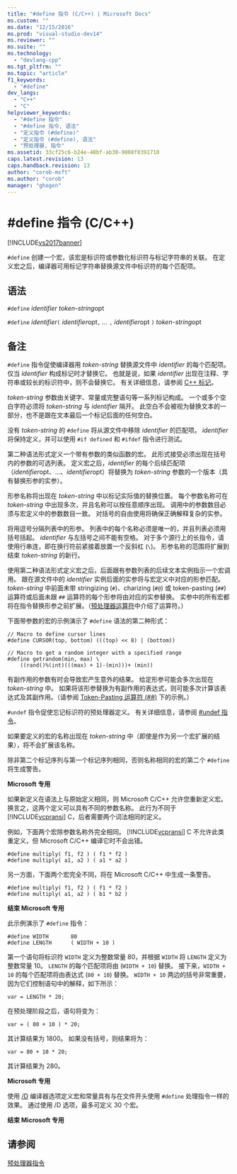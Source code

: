 ```yaml
---
title: "#define 指令 (C/C++) | Microsoft Docs"
ms.custom: ""
ms.date: "12/15/2016"
ms.prod: "visual-studio-dev14"
ms.reviewer: ""
ms.suite: ""
ms.technology: 
  - "devlang-cpp"
ms.tgt_pltfrm: ""
ms.topic: "article"
f1_keywords: 
  - "#define"
dev_langs: 
  - "C++"
  - "C"
helpviewer_keywords: 
  - "#define 指令"
  - "#define 指令, 语法"
  - "定义指令 (#define)"
  - "定义指令 (#define), 语法"
  - "预处理器, 指令"
ms.assetid: 33cf25c6-b24e-40bf-ab30-9008f0391710
caps.latest.revision: 13
caps.handback.revision: 13
author: "corob-msft"
ms.author: "corob"
manager: "ghogen"
---
```

# #define 指令 (C/C++)
[!INCLUDE[vs2017banner](../assembler/inline/includes/vs2017banner.md)]

`#define` 创建一个宏，该宏是标识符或参数化标识符与标记字符串的关联。  在定义宏之后，编译器可用标记字符串替换源文件中标识符的每个匹配项。  
  
## 语法  
 `#define` *identifier* *token\-string*opt  
  
 `#define` *identifier*`(` *identifier*opt`,` *...* `,` *identifier*opt `)` *token\-string*opt  
  
## 备注  
 `#define` 指令促使编译器用 *token\-string* 替换源文件中 *identifier* 的每个匹配项。  仅当 *identifier* 构成标记时才替换它。  也就是说，如果 *identifier* 出现在注释、字符串或较长的标识符中，则不会替换它。  有关详细信息，请参阅 [C\+\+ 标记](../cpp/tokens-cpp.md)。  
  
 *token\-string* 参数由关键字、常量或完整语句等一系列标记构成。  一个或多个空白字符必须将 *token\-string* 与 *identifier* 隔开。  此空白不会被视为替换文本的一部分，也不是跟在文本最后一个标记后面的任何空白。  
  
 没有 *token\-string* 的 `#define` 将从源文件中移除 *identifier* 的匹配项。  *identifier* 将保持定义，并可以使用 `#if defined` 和 `#ifdef` 指令进行测试。  
  
 第二种语法形式定义一个带有参数的类似函数的宏。  此形式接受必须出现在括号内的参数的可选列表。  定义宏之后，*identifier* 的每个后续匹配项（*identifier*opt、...、*identifier*opt）将替换为 *token\-string* 参数的一个版本（具有替换形参的实参）。  
  
 形参名称将出现在 *token\-string* 中以标记实际值的替换位置。  每个参数名称可在 *token\-string* 中出现多次，并且名称可以按任意顺序出现。  调用中的参数数目必须与宏定义中的参数数目一致。  对括号的自由使用将确保正确解释复杂的实参。  
  
 将用逗号分隔列表中的形参。  列表中的每个名称必须是唯一的，并且列表必须用括号括起。  *identifier* 与左括号之间不能有空格。  对于多个源行上的长指令，请使用行串连，即在换行符前紧接着放置一个反斜杠 \(`\`\)。  形参名称的范围将扩展到结束 *token\-string* 的新行。  
  
 使用第二种语法形式定义宏之后，后面跟有参数列表的后续文本实例指示一个宏调用。  跟在源文件中的 *identifier* 实例后面的实参将与宏定义中对应的形参匹配。  *token\-string* 中前面未带 stringizing \(`#`\)、charizing \(`#@`\) 或 token\-pasting \(`##`\) 运算符或后面未跟 `##` 运算符的每个形参将由对应的实参替换。  实参中的所有宏都将在指令替换形参之前扩展。（[预处理器运算符](../preprocessor/preprocessor-operators.md)中介绍了运算符。）  
  
 下面带参数的宏的示例演示了 `#define` 语法的第二种形式：  
  
```  
// Macro to define cursor lines   
#define CURSOR(top, bottom) (((top) << 8) | (bottom))  
  
// Macro to get a random integer with a specified range   
#define getrandom(min, max) \  
    ((rand()%(int)(((max) + 1)-(min)))+ (min))  
```  
  
 有副作用的参数有时会导致宏产生意外的结果。  给定形参可能会多次出现在 *token\-string* 中。  如果将该形参替换为有副作用的表达式，则可能多次计算该表达式及其副作用。（请参阅 [Token\-Pasting 运算符 \(\#\#\)](../preprocessor/token-pasting-operator-hash-hash.md) 下的示例。）  
  
 `#undef` 指令促使忘记标识符的预处理器定义。  有关详细信息，请参阅 [\#undef 指令](../preprocessor/hash-undef-directive-c-cpp.md)。  
  
 如果要定义的宏的名称出现在 *token\-string* 中（即使是作为另一个宏扩展的结果），将不会扩展该名称。  
  
 除非第二个标记序列与第一个标记序列相同，否则名称相同的宏的第二个 `#define` 将生成警告。  
  
 **Microsoft 专用**  
  
 如果新定义在语法上与原始定义相同，则 Microsoft C\/C\+\+ 允许您重新定义宏。  换言之，这两个定义可以具有不同的参数名称。  此行为不同于 [!INCLUDE[vcpransi](../preprocessor/includes/vcpransi_md.md)] C，后者需要两个词法相同的定义。  
  
 例如，下面两个宏除参数名称外完全相同。  [!INCLUDE[vcpransi](../preprocessor/includes/vcpransi_md.md)] C 不允许此类重定义，但 Microsoft C\/C\+\+ 编译它时不会出错。  
  
```  
#define multiply( f1, f2 ) ( f1 * f2 )  
#define multiply( a1, a2 ) ( a1 * a2 )  
```  
  
 另一方面，下面两个宏完全不同，将在 Microsoft C\/C\+\+ 中生成一条警告。  
  
```  
#define multiply( f1, f2 ) ( f1 * f2 )  
#define multiply( a1, a2 ) ( b1 * b2 )  
```  
  
 **结束 Microsoft 专用**  
  
 此示例演示了 `#define` 指令：  
  
```  
#define WIDTH       80  
#define LENGTH      ( WIDTH + 10 )  
```  
  
 第一个语句将标识符 `WIDTH` 定义为整数常量 80，并根据 `WIDTH` 将 `LENGTH` 定义为整数常量 10。  `LENGTH` 的每个匹配项将由 \(`WIDTH + 10`\) 替换。  接下来，`WIDTH + 10` 的每个匹配项将由表达式 \(`80 + 10`\) 替换。  `WIDTH + 10` 两边的括号非常重要，因为它们控制语句中的解释，如下所示：  
  
```  
var = LENGTH * 20;  
```  
  
 在预处理阶段之后，语句将变为：  
  
```  
var = ( 80 + 10 ) * 20;  
```  
  
 其计算结果为 1800。  如果没有括号，则结果将为：  
  
```  
var = 80 + 10 * 20;  
```  
  
 其计算结果为 280。  
  
 **Microsoft 专用**  
  
 使用 [\/D](../build/reference/d-preprocessor-definitions.md) 编译器选项定义宏和常量具有与在文件开头使用 `#define` 处理指令一样的效果。  通过使用 \/D 选项，最多可定义 30 个宏。  
  
 **结束 Microsoft 专用**  
  
## 请参阅  
 [预处理器指令](../preprocessor/preprocessor-directives.md)
